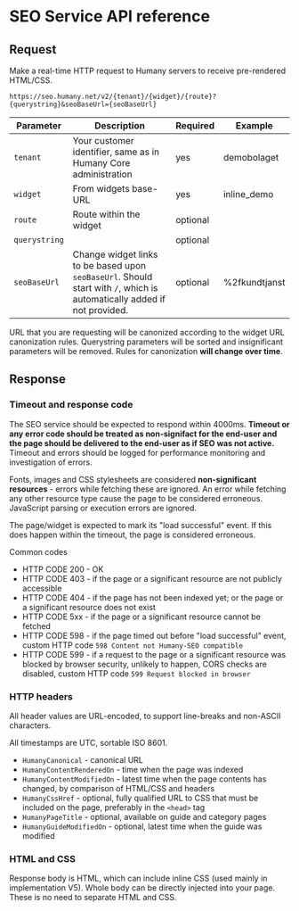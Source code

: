 # SEO Service API reference

## Request
Make a real-time HTTP request to Humany servers to receive pre-rendered HTML/CSS.

`https://seo.humany.net/v2/{tenant}/{widget}/{route}?{querystring}&seoBaseUrl={seoBaseUrl}`

Parameter | Description | Required | Example
--- | --- | --- | ---
`tenant` | Your customer identifier, same as in Humany Core administration | yes | demobolaget
`widget` | From widgets base-URL | yes | inline_demo
`route` | Route within the widget | optional
`querystring` | | optional
`seoBaseUrl` | Change widget links to be based upon `seoBaseUrl`. Should start with `/`, which is automatically added if not provided. | optional | %2fkundtjanst

URL that you are requesting will be canonized according to the widget URL canonization rules. Querystring parameters will be sorted and insignificant parameters will be removed. Rules for canonization **will change over time**.

## Response

### Timeout and response code
The SEO service should be expected to respond within 4000ms. **Timeout or any error code should be treated as non-signifact for the end-user and the page should be delivered to the end-user as if SEO was not active.** Timeout and errors should be logged for performance monitoring and investigation of errors.

Fonts, images and CSS stylesheets are considered **non-significant resources** - errors while fetching these are ignored. An error while fetching any other resource type cause the page to be considered erroneous. JavaScript parsing or execution errors are ignored.

The page/widget is expected to mark its "load successful" event. If this does happen within the timeout, the page is considered erroneous.

Common codes
- HTTP CODE 200 - OK
- HTTP CODE 403 - if the page or a significant resource are not publicly accessible
- HTTP CODE 404 - if the page has not been indexed yet; or the page or a significant resource does not exist
- HTTP CODE 5xx - if the page or a significant resource cannot be fetched
- HTTP CODE 598 - if the page timed out before "load successful" event, custom HTTP code `598 Content not Humany-SEO compatible`
- HTTP CODE 599 - if a request to the page or a significant resource was blocked by browser security, unlikely to happen, CORS checks are disabled, custom HTTP code `599 Request blocked in browser`

### HTTP headers
All header values are URL-encoded, to support line-breaks and non-ASCII characters.

All timestamps are UTC, sortable ISO 8601.

- `HumanyCanonical` - canonical URL
- `HumanyContentRenderedOn` - time when the page was indexed
- `HumanyContentModifiedOn` - latest time when the page contents has changed, by comparison of HTML/CSS and headers
- `HumanyCssHref` - optional, fully qualified URL to CSS that must be included on the page, preferably in the `<head>` tag
- `HumanyPageTitle` - optional, available on guide and category pages
- `HumanyGuideModifiedOn` - optional, latest time when the guide was modified

### HTML and CSS
Response body is HTML, which can include inline CSS (used mainly in implementation V5). Whole body can be directly injected into your page. These is no need to separate HTML and CSS.
